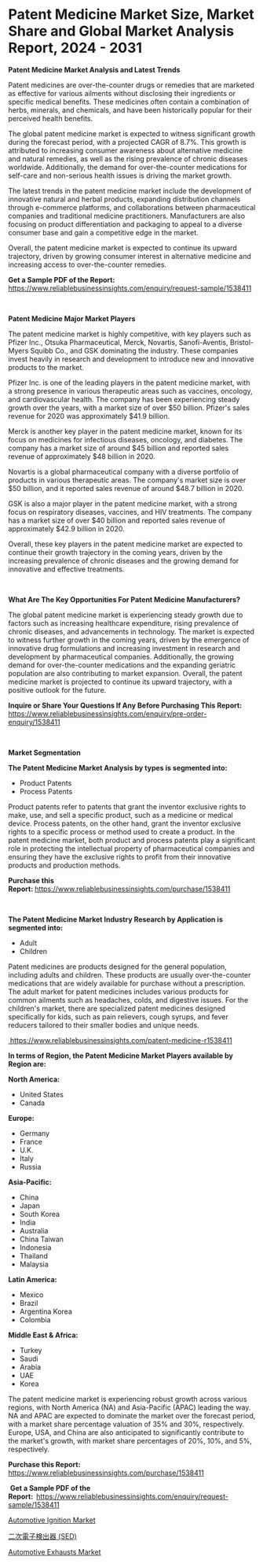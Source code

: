 <p><h1>Patent Medicine Market Size, Market Share and Global Market Analysis Report, 2024 - 2031</h1></p><p><strong>Patent Medicine Market Analysis and Latest Trends</strong></p>
<p><p>Patent medicines are over-the-counter drugs or remedies that are marketed as effective for various ailments without disclosing their ingredients or specific medical benefits. These medicines often contain a combination of herbs, minerals, and chemicals, and have been historically popular for their perceived health benefits.</p><p>The global patent medicine market is expected to witness significant growth during the forecast period, with a projected CAGR of 8.7%. This growth is attributed to increasing consumer awareness about alternative medicine and natural remedies, as well as the rising prevalence of chronic diseases worldwide. Additionally, the demand for over-the-counter medications for self-care and non-serious health issues is driving the market growth.</p><p>The latest trends in the patent medicine market include the development of innovative natural and herbal products, expanding distribution channels through e-commerce platforms, and collaborations between pharmaceutical companies and traditional medicine practitioners. Manufacturers are also focusing on product differentiation and packaging to appeal to a diverse consumer base and gain a competitive edge in the market.</p><p>Overall, the patent medicine market is expected to continue its upward trajectory, driven by growing consumer interest in alternative medicine and increasing access to over-the-counter remedies.</p></p>
<p><strong>Get a Sample PDF of the Report:&nbsp;</strong> <a href="https://www.reliablebusinessinsights.com/enquiry/request-sample/1538411">https://www.reliablebusinessinsights.com/enquiry/request-sample/1538411</a></p>
<p>&nbsp;</p>
<p><strong>Patent Medicine Major Market Players</strong></p>
<p><p>The patent medicine market is highly competitive, with key players such as Pfizer Inc., Otsuka Pharmaceutical, Merck, Novartis, Sanofi-Aventis, Bristol-Myers Squibb Co., and GSK dominating the industry. These companies invest heavily in research and development to introduce new and innovative products to the market.</p><p>Pfizer Inc. is one of the leading players in the patent medicine market, with a strong presence in various therapeutic areas such as vaccines, oncology, and cardiovascular health. The company has been experiencing steady growth over the years, with a market size of over $50 billion. Pfizer's sales revenue for 2020 was approximately $41.9 billion.</p><p>Merck is another key player in the patent medicine market, known for its focus on medicines for infectious diseases, oncology, and diabetes. The company has a market size of around $45 billion and reported sales revenue of approximately $48 billion in 2020.</p><p>Novartis is a global pharmaceutical company with a diverse portfolio of products in various therapeutic areas. The company's market size is over $50 billion, and it reported sales revenue of around $48.7 billion in 2020.</p><p>GSK is also a major player in the patent medicine market, with a strong focus on respiratory diseases, vaccines, and HIV treatments. The company has a market size of over $40 billion and reported sales revenue of approximately $42.9 billion in 2020.</p><p>Overall, these key players in the patent medicine market are expected to continue their growth trajectory in the coming years, driven by the increasing prevalence of chronic diseases and the growing demand for innovative and effective treatments.</p></p>
<p>&nbsp;</p>
<p><strong>What Are The Key Opportunities For Patent Medicine Manufacturers?</strong></p>
<p><p>The global patent medicine market is experiencing steady growth due to factors such as increasing healthcare expenditure, rising prevalence of chronic diseases, and advancements in technology. The market is expected to witness further growth in the coming years, driven by the emergence of innovative drug formulations and increasing investment in research and development by pharmaceutical companies. Additionally, the growing demand for over-the-counter medications and the expanding geriatric population are also contributing to market expansion. Overall, the patent medicine market is projected to continue its upward trajectory, with a positive outlook for the future.</p></p>
<p><strong>Inquire or Share Your Questions If Any Before Purchasing This Report:</strong> <a href="https://www.reliablebusinessinsights.com/enquiry/pre-order-enquiry/1538411">https://www.reliablebusinessinsights.com/enquiry/pre-order-enquiry/1538411</a></p>
<p>&nbsp;</p>
<p><strong>Market Segmentation</strong></p>
<p><strong>The Patent Medicine Market Analysis by types is segmented into:</strong></p>
<p><ul><li>Product Patents</li><li>Process Patents</li></ul></p>
<p><p>Product patents refer to patents that grant the inventor exclusive rights to make, use, and sell a specific product, such as a medicine or medical device. Process patents, on the other hand, grant the inventor exclusive rights to a specific process or method used to create a product. In the patent medicine market, both product and process patents play a significant role in protecting the intellectual property of pharmaceutical companies and ensuring they have the exclusive rights to profit from their innovative products and production methods.</p></p>
<p><strong>Purchase this Report:&nbsp;</strong><a href="https://www.reliablebusinessinsights.com/purchase/1538411">https://www.reliablebusinessinsights.com/purchase/1538411</a></p>
<p>&nbsp;</p>
<p><strong>The Patent Medicine Market Industry Research by Application is segmented into:</strong></p>
<p><ul><li>Adult</li><li>Children</li></ul></p>
<p><p>Patent medicines are products designed for the general population, including adults and children. These products are usually over-the-counter medications that are widely available for purchase without a prescription. The adult market for patent medicines includes various products for common ailments such as headaches, colds, and digestive issues. For the children's market, there are specialized patent medicines designed specifically for kids, such as pain relievers, cough syrups, and fever reducers tailored to their smaller bodies and unique needs.</p></p>
<p><a href="https://www.reliablebusinessinsights.com/patent-medicine-r1538411">&nbsp;https://www.reliablebusinessinsights.com/patent-medicine-r1538411</a></p>
<p><strong>In terms of Region, the Patent Medicine Market Players available by Region are:</strong></p>
<p>
    <p> <strong> North America: </strong>
        <ul>
            <li>United States</li>
            <li>Canada</li>
        </ul>
        </p> 
    <p> <strong> Europe: </strong>
        <ul>
            <li>Germany</li>
            <li>France</li>
            <li>U.K.</li>
            <li>Italy</li>
            <li>Russia</li>
        </ul>
        </p> 
    <p> <strong> Asia-Pacific: </strong>
        <ul>
            <li>China</li>
            <li>Japan</li>
            <li>South Korea</li>
            <li>India</li>
            <li>Australia</li>
            <li>China Taiwan</li>
            <li>Indonesia</li>
            <li>Thailand</li>
            <li>Malaysia</li>
        </ul>
        </p> 
    <p> <strong> Latin America: </strong>
        <ul>
            <li>Mexico</li>
            <li>Brazil</li>
            <li>Argentina Korea</li>
            <li>Colombia</li>
        </ul>
        </p> 
    <p> <strong> Middle East & Africa: </strong>
        <ul>
            <li>Turkey</li>
            <li>Saudi</li>
            <li>Arabia</li>
            <li>UAE</li>
            <li>Korea</li>
        </ul>
    </p>
    </p>
<p><p>The patent medicine market is experiencing robust growth across various regions, with North America (NA) and Asia-Pacific (APAC) leading the way. NA and APAC are expected to dominate the market over the forecast period, with a market share percentage valuation of 35% and 30%, respectively. Europe, USA, and China are also anticipated to significantly contribute to the market's growth, with market share percentages of 20%, 10%, and 5%, respectively.</p></p>
<p><strong>Purchase this Report: </strong><a href="https://www.reliablebusinessinsights.com/purchase/1538411">https://www.reliablebusinessinsights.com/purchase/1538411</a></p>
<p>&nbsp;<strong>Get a Sample PDF of the Report:&nbsp;&nbsp;</strong><a href="https://www.reliablebusinessinsights.com/enquiry/request-sample/1538411">https://www.reliablebusinessinsights.com/enquiry/request-sample/1538411</a></p>
<p><strong></strong></p>
<p><p><a href="https://github.com/kumertitash/Market-Research-Report-List-1/blob/main/automotive-ignition-market.md">Automotive Ignition Market</a></p><p><a href="https://github.com/FredaJerde/Market-Research-Report-List-1/blob/main/9082943178249.md">二次電子検出器 (SED)</a></p><p><a href="https://github.com/amapolalg/Market-Research-Report-List-1/blob/main/automotive-exhausts-market.md">Automotive Exhausts Market</a></p></p>